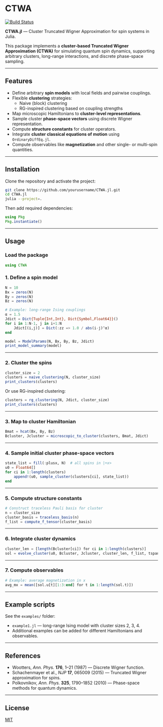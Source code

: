 # CTWA

[![Build Status](https://github.com/javahedi/CTWA.jl/actions/workflows/CI.yml/badge.svg?branch=main)](https://github.com/javahedi/CTWA.jl/actions/workflows/CI.yml?query=branch%3Amain)



**CTWA.jl** — Cluster Truncated Wigner Approximation for spin systems in Julia.

This package implements a **cluster-based Truncated Wigner Approximation (CTWA)** for simulating quantum spin dynamics, supporting arbitrary clusters, long-range interactions, and discrete phase-space sampling.

---

## Features

- Define arbitrary **spin models** with local fields and pairwise couplings.
- Flexible **clustering** strategies:
  - Naive (block) clustering
  - RG-inspired clustering based on coupling strengths
- Map microscopic Hamiltonians to **cluster-level representations**.
- Sample cluster **phase-space vectors** using discrete Wigner representation.
- Compute **structure constants** for cluster operators.
- Integrate **cluster classical equations of motion** using `OrdinaryDiffEq.jl`.
- Compute observables like **magnetization** and other single- or multi-spin quantities.

---

## Installation

Clone the repository and activate the project:

```bash
git clone https://github.com/yourusername/CTWA.jl.git
cd CTWA.jl
julia --project=.
````

Then add required dependencies:

```julia
using Pkg
Pkg.instantiate()
```

---

## Usage

### Load the package

```julia
using CTWA
```

### 1. Define a spin model

```julia
N = 10
Bx = zeros(N)
By = zeros(N)
Bz = zeros(N)

# Example: long-range Ising couplings
α = 1.5
Jdict = Dict{Tuple{Int,Int}, Dict{Symbol,Float64}}()
for i in 1:N-1, j in i+1:N
    Jdict[(i,j)] = Dict(:zz => 1.0 / abs(i-j)^α)
end

model = ModelParams(N, Bx, By, Bz, Jdict)
print_model_summary(model)
```

---

### 2. Cluster the spins

```julia
cluster_size = 2
clusters = naive_clustering(N, cluster_size)
print_clusters(clusters)
```

Or use RG-inspired clustering:

```julia
clusters = rg_clustering(N, Jdict, cluster_size)
print_clusters(clusters)
```

---

### 3. Map to cluster Hamiltonian

```julia
Bmat = hcat(Bx, By, Bz)
Bcluster, Jcluster = microscopic_to_cluster(clusters, Bmat, Jdict)
```

---

### 4. Sample initial cluster phase-space vectors

```julia
state_list = fill(:plusx, N)  # all spins in |+x>
u0 = Float64[]
for ci in 1:length(clusters)
    append!(u0, sample_cluster(clusters[ci], state_list))
end
```

---

### 5. Compute structure constants

```julia
# Construct traceless Pauli basis for cluster
n = cluster_size
cluster_basis = traceless_basis(n)
f_list = compute_f_tensor(cluster_basis)
```

---

### 6. Integrate cluster dynamics

```julia
cluster_len = [length(Bcluster[ci]) for ci in 1:length(clusters)]
sol = evolve_cluster(u0, Bcluster, Jcluster, cluster_len, f_list, tspan=(0.0,10.0))
```

---

### 7. Compute observables

```julia
# Example: average magnetization in x
avg_mx = mean([sol.u[t][1:3:end] for t in 1:length(sol.t)])
```

---

## Example scripts

See the `examples/` folder:

* `example1.jl` — long-range Ising model with cluster sizes 2, 3, 4.
* Additional examples can be added for different Hamiltonians and observables.

---

## References

* Wootters, *Ann. Phys.* **176**, 1–21 (1987) — Discrete Wigner function.
* Schachenmayer et al., *NJP* **17**, 065009 (2015) — Truncated Wigner approximation for spins.
* Polkovnikov, *Ann. Phys.* **325**, 1790–1852 (2010) — Phase-space methods for quantum dynamics.

---

## License

[MIT](LICENSE)




